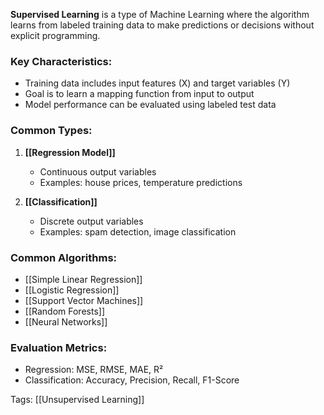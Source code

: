 **Supervised Learning** is a type of Machine Learning where the algorithm learns from labeled training data to make predictions or decisions without explicit programming.

### Key Characteristics:
- Training data includes input features (X) and target variables (Y)
- Goal is to learn a mapping function from input to output
- Model performance can be evaluated using labeled test data

### Common Types:
1. **[[Regression Model]]**
   - Continuous output variables
   - Examples: house prices, temperature predictions
   
2. **[[Classification]]**
   - Discrete output variables
   - Examples: spam detection, image classification

### Common Algorithms:
- [[Simple Linear Regression]]
- [[Logistic Regression]]
- [[Support Vector Machines]]
- [[Random Forests]]
- [[Neural Networks]]

### Evaluation Metrics:
- Regression: MSE, RMSE, MAE, R²
- Classification: Accuracy, Precision, Recall, F1-Score

Tags:
[[Unsupervised Learning]]